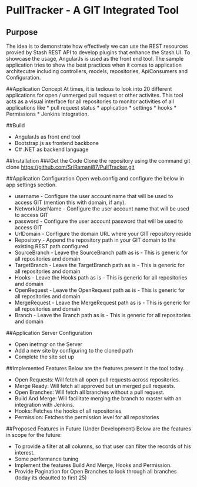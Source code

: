 # PullTracker - A GIT Integrated Tool

## Purpose
The idea is to demonstrate how effectively we can use the REST resources provied by Stash
REST API to develop plugins that enhance the Stash UI. To showcase the usage, AngularJs is used
as the front end tool. The sample application tries to show the best practices when it comes to 
application architecutre including controllers, models, repositories, ApiConsumers and 
Configuration.

##Application Concept
At times, it is tedious to look into 20 different applications for open / unmerged 
pull request or other activites. This tool acts as a visual interface for all repositories to monitor 
activities of all applications like 
		* pull request status
		* application 
		* settings
		* hooks
		* Permissions 
		* Jenkins integration. 

##Build
* AngularJs as front end tool
* Bootstrap.js as frontend backbone
* C# .NET as backend language

##Installation
###Get the Code
Clone the repository using the command
git clone https://github.com/SriRamani87/PullTracker.git

##Application Configuration
Open web.config and configure the below in app settings section.
* username - Configure the user account name that will be used to access GIT (mention this with domain, if any).
* NetworkUserName - Configure the user account name that will be used to access GIT
* password - Configure the user account password that will be used to access GIT
* UrlDomain - Configure the domain URL where your GIT repository reside
* Repository - Append the repository path in your GIT domain to the existing REST path configured
* SourceBranch - Leave the SourceBranch path as is - This is generic for all repositories and domain
* TargetBranch - Leave the TargetBranch path as is - This is generic for all repositories and domain
* Hooks - Leave the Hooks path as is - This is generic for all repositories and domain
* OpenRequest - Leave the OpenRequest path as is - This is generic for all repositories and domain
* MergeRequest - Leave the MergeRequest path as is - This is generic for all repositories and domain
* Branch - Leave the Branch path as is - This is generic for all repositories and domain

##Application Server Configuration
* Open inetmgr on the Server
* Add a new site by configuring to the cloned path
* Complete the site set up

##Implemented Features
Below are the features present in the tool today.
* Open Requests: Will fetch all open pull requests across repositories.
* Merge Ready: Will fetch all approved but un merged pull requests.
* Open Branches: Will fetch all branches without a pull request.
* Build And Merge: Will facilitate merging the branch to master with an integration with Jenkins.
* Hooks: Fetches the hooks of all repositories
* Permission: Fetches the permission level for all repositories

##Proposed Features in Future (Under Development)
Below are the features in scope for the future:
* To provide a filter at all columns, so that user can filter the records of his interest.
* Some performance tuning
* Implement the features Build And Merge, Hooks and Permission.
* Provide Pagination for Open Branches to look through all branches (today its deaulted to first 25)
